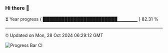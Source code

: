 ### Hi there 👋

⏳ Year progress { ████████████████████████▁▁▁▁▁▁ } 82.31 %

---

⏰ Updated on Mon, 28 Oct 2024 06:29:12 GMT

![Progress Bar CI](https://github.com/liununu/liununu/workflows/Progress%20Bar%20CI/badge.svg)
